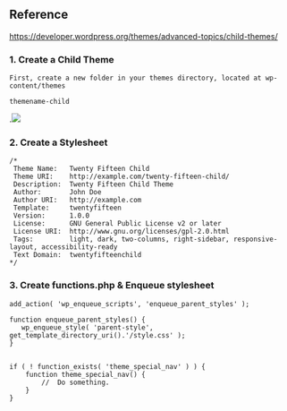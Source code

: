## Reference
https://developer.wordpress.org/themes/advanced-topics/child-themes/

### 1. Create a Child Theme
```
First, create a new folder in your themes directory, located at wp-content/themes

themename-child
```
.![](https://imgur.com/Wpzyg4M.png)

### 2. Create a Stylesheet
```
/*
 Theme Name:   Twenty Fifteen Child
 Theme URI:    http://example.com/twenty-fifteen-child/
 Description:  Twenty Fifteen Child Theme
 Author:       John Doe
 Author URI:   http://example.com
 Template:     twentyfifteen
 Version:      1.0.0
 License:      GNU General Public License v2 or later
 License URI:  http://www.gnu.org/licenses/gpl-2.0.html
 Tags:         light, dark, two-columns, right-sidebar, responsive-layout, accessibility-ready
 Text Domain:  twentyfifteenchild
*/
```


### 3. Create functions.php & Enqueue stylesheet
```
add_action( 'wp_enqueue_scripts', 'enqueue_parent_styles' );

function enqueue_parent_styles() {
   wp_enqueue_style( 'parent-style', get_template_directory_uri().'/style.css' );
}

```


```

if ( ! function_exists( 'theme_special_nav' ) ) {
    function theme_special_nav() {
        //  Do something.
    }
}

```

